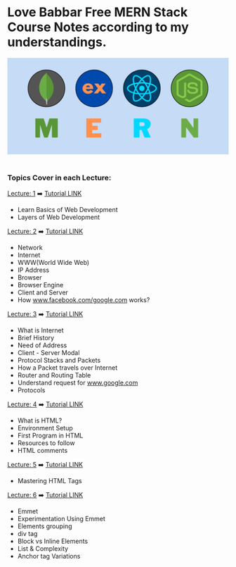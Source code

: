 # Love Babbar Free MERN Stack Course Notes according to my understandings.

<div align="center">
    <img src="./assets/banner.png" width="600" />
</div>

<br>

### Topics Cover in each Lecture:

[Lecture: 1](./Lecture_1_Notes.md) ➡️ [Tutorial LINK](https://youtu.be/Vi9bxu-M-ag)

- Learn Basics of Web Development
- Layers of Web Development

[Lecture: 2](./Lecture_2_Notes.md) ➡️ [Tutorial LINK](https://youtu.be/aRUhd1Wd3Sw)

- Network
- Internet
- WWW(World Wide Web)
- IP Address
- Browser
- Browser Engine
- Client and Server
- How www.facebook.com/google.com works? 

[Lecture: 3](./Lecture_3_Notes.md) ➡️ [Tutorial LINK](https://youtu.be/ofHYRdWQESo)

- What is Internet 
- Brief History
- Need of Address
- Client - Server Modal
- Protocol Stacks and Packets
- How a Packet travels over Internet
- Router and Routing Table
- Understand request for www.google.com
- Protocols

[Lecture: 4](./Lecture_4_Notes.md) ➡️ [Tutorial LINK](https://youtu.be/0gU-qrq3gjU)

- What is HTML?
- Environment Setup
- First Program in HTML
- Resources to follow
- HTML comments

[Lecture: 5](./Lecture_5_Notes.md) ➡️ [Tutorial LINK](https://youtu.be/KdWPGqT5GwE)

- Mastering HTML Tags

[Lecture: 6](./Lecture_6_Notes.md) ➡️ [Tutorial LINK](https://youtu.be/e1X3WPoETsk)

- Emmet
- Experimentation Using Emmet
- Elements grouping
- div tag
- Block vs Inline Elements
- List & Complexity
- Anchor tag Variations